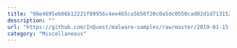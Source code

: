 ```yaml
---
title: "98e4695eb06b12221f09956c4ee465ca5b50f20c0a5dc0550cad02d1d7131526.xlm"
description: ""
url: "https://github.com/InQuest/malware-samples/raw/master/2019-01-15-Mal-Excel-Doc-Macrosheet/98e4695eb06b12221f09956c4ee465ca5b50f20c0a5dc0550cad02d1d7131526"
category: "Miscellaneous"
---
```

